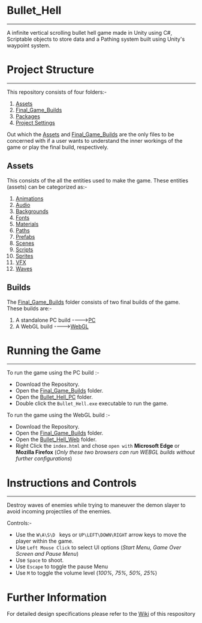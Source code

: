 # Bullet_Hell
***
A infinite vertical scrolling bullet hell game made in Unity using C#, Scriptable objects to store data and a Pathing system built using Unity's waypoint system.

# Project Structure
***
This repository consists of four folders:-

1. [Assets](Assets)
2. [Final_Game_Builds](Final_Game_Builds)
3. [Packages](Packages)
4. [Project Settings](ProjectSettings)

Out which the [Assets](Assets) and [Final_Game_Builds](Final_Game_Builds) are the only files to be concerned with if a user wants to understand the inner workings of the game or play the final build, respectively.

## Assets
This consists of the all the entities used to make the game. These entities (assets) can be categorized as:-
1. [Animations](Assets/Animations)
2. [Audio](Assets/Audio)
3. [Backgrounds](Assets/Backgrounds)
4. [Fonts](Assets/Fonts)
5. [Materials](Assets/Material)
6. [Paths](Assets/Paths)
7. [Prefabs](Assets/Prefabs)
8. [Scenes](Assets/Scenes)
9. [Scripts](Assets/Scripts)
10. [Sprites](Assets/Sprites) 
11. [VFX](Assets/VFX)
12. [Waves](Assets/Waves)

## Builds
The [Final_Game_Builds](Final_Game_Builds) folder consists of two final builds of the game. These builds are:-

1. A standalone PC build ---->[PC](Final_Game_Builds/Bullet_Hell_PC)
2. A WebGL build         ---->[WebGL](Final_Game_Builds/Bullet_Hell_Web)

# Running the Game
***
To run the game using the PC build :-

- Download the Repository.
- Open the [Final_Game_Builds](Final_Game_Builds) folder.
- Open the [Bullet_Hell_PC](Final_Game_Builds/Bullet_Hell_PC) folder.
- Double click the `Bullet_Hell.exe` executable to run the game.

To run the game using the WebGL build :-

- Download the Repository.
- Open the [Final_Game_Builds](Final_Game_Builds) folder.
- Open the [Bullet_Hell_Web](Final_Game_Builds/Bullet_Hell_Web) folder.
- Right Click the `index.html` and chose `open with` **Microsoft Edge** or **Mozilla Firefox** (*Only these two browsers can run WEBGL builds without further configurations*)

# Instructions and Controls
***
Destroy waves of enemies while trying to maneuver the demon slayer to avoid incoming projectiles of the enemies.

Controls:-
- Use the `W\A\S\D ` keys or `UP\LEFT\DOWN\RIGHT` arrow keys to move the player within the game.
- Use `Left Mouse Click` to select UI options (*Start Menu, Game Over Screen and Pause Menu*)
- Use `Space` to shoot.
- Use `Escape` to toggle the pause Menu
- Use `M` to toggle the volume level (*100%, 75%, 50%, 25%*)

# Further Information
For detailed design specifications please refer to the [Wiki](https://github.com/HishamJaffar98/Block-Breaker/wiki/Bullet-Hell-Design) of this respository


